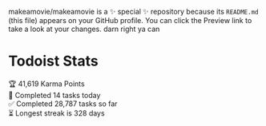 makeamovie/makeamovie is a ✨ special ✨ repository because its `README.md` (this file) appears on your GitHub profile.
You can click the Preview link to take a look at your changes. darn right ya can

# Todoist Stats

<!-- TODO-IST:START -->
🏆  41,619 Karma Points           
🌸  Completed 14 tasks today           
✅  Completed 28,787 tasks so far           
⏳  Longest streak is 328 days
<!-- TODO-IST:END -->
